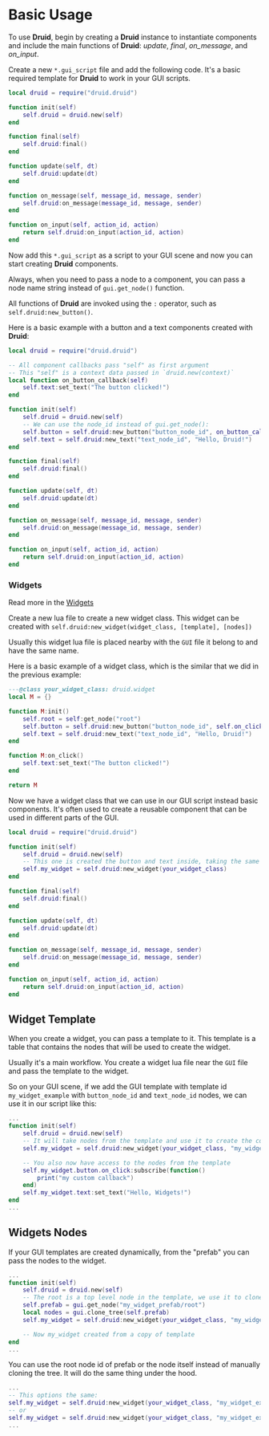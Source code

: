 # Basic Usage

To use **Druid**, begin by creating a **Druid** instance to instantiate components and include the main functions of **Druid**: *update*, *final*, *on_message*, and *on_input*.

Create a new `*.gui_script` file and add the following code. It's a basic required template for **Druid** to work in your GUI scripts.

```lua
local druid = require("druid.druid")

function init(self)
    self.druid = druid.new(self)
end

function final(self)
    self.druid:final()
end

function update(self, dt)
    self.druid:update(dt)
end

function on_message(self, message_id, message, sender)
    self.druid:on_message(message_id, message, sender)
end

function on_input(self, action_id, action)
    return self.druid:on_input(action_id, action)
end
```

Now add this `*.gui_script` as a script to your GUI scene and now you can start creating **Druid** components.

Always, when you need to pass a node to a component, you can pass a node name string instead of `gui.get_node()` function.

All functions of **Druid** are invoked using the `:` operator, such as `self.druid:new_button()`.

Here is a basic example with a button and a text components created with **Druid**:

```lua
local druid = require("druid.druid")

-- All component callbacks pass "self" as first argument
-- This "self" is a context data passed in `druid.new(context)`
local function on_button_callback(self)
    self.text:set_text("The button clicked!")
end

function init(self)
    self.druid = druid.new(self)
	-- We can use the node_id instead of gui.get_node():
    self.button = self.druid:new_button("button_node_id", on_button_callback)
    self.text = self.druid:new_text("text_node_id", "Hello, Druid!")
end

function final(self)
    self.druid:final()
end

function update(self, dt)
    self.druid:update(dt)
end

function on_message(self, message_id, message, sender)
    self.druid:on_message(message_id, message, sender)
end

function on_input(self, action_id, action)
    return self.druid:on_input(action_id, action)
end
```


### Widgets

Read more in the [Widgets](wiki/widgets.md)

Create a new lua file to create a new widget class. This widget can be created with `self.druid:new_widget(widget_class, [template], [nodes])`

Usually this widget lua file is placed nearby with the `GUI` file it belong to and have the same name.

Here is a basic example of a widget class, which is the similar that we did in the previous example:
```lua
---@class your_widget_class: druid.widget
local M = {}

function M:init()
    self.root = self:get_node("root")
    self.button = self.druid:new_button("button_node_id", self.on_click)
	self.text = self.druid:new_text("text_node_id", "Hello, Druid!")
end

function M:on_click()
	self.text:set_text("The button clicked!")
end

return M
```

Now we have a widget class that we can use in our GUI script instead basic components. It's often used to create a reusable component that can be used in different parts of the GUI.

```lua
local druid = require("druid.druid")

function init(self)
    self.druid = druid.new(self)
	-- This one is created the button and text inside, taking the same nodes as in the previous example
    self.my_widget = self.druid:new_widget(your_widget_class)
end

function final(self)
    self.druid:final()
end

function update(self, dt)
    self.druid:update(dt)
end

function on_message(self, message_id, message, sender)
    self.druid:on_message(message_id, message, sender)
end

function on_input(self, action_id, action)
    return self.druid:on_input(action_id, action)
end
```

## Widget Template

When you create a widget, you can pass a template to it. This template is a table that contains the nodes that will be used to create the widget.

Usually it's a main workflow. You create a widget lua file near the `GUI` file and pass the template to the widget.

So on your GUI scene, if we add the GUI template with template id `my_widget_example` with `button_node_id` and `text_node_id` nodes, we can use it in our script like this:

```lua
...
function init(self)
	self.druid = druid.new(self)
	-- It will take nodes from the template and use it to create the components
	self.my_widget = self.druid:new_widget(your_widget_class, "my_widget_example")

	-- You also now have access to the nodes from the template
	self.my_widget.button.on_click:subscribe(function()
		print("my custom callback")
	end)
	self.my_widget.text:set_text("Hello, Widgets!")
end
...
```

## Widgets Nodes

If your GUI templates are created dynamically, from the "prefab" you can pass the nodes to the widget.

```lua
...
function init(self)
	self.druid = druid.new(self)
	-- The root is a top level node in the template, we use it to clone the whole template
	self.prefab = gui.get_node("my_widget_prefab/root")
	local nodes = gui.clone_tree(self.prefab)
	self.my_widget = self.druid:new_widget(your_widget_class, "my_widget_example", nodes)

	-- Now my_widget created from a copy of template
end
...

```

You can use the root node id of prefab or the node itself instead of manually cloning the tree. It will do the same thing under the hood.

```lua
...
-- This options the same:
self.my_widget = self.druid:new_widget(your_widget_class, "my_widget_example", "my_widget_prefab/root")
-- or
self.my_widget = self.druid:new_widget(your_widget_class, "my_widget_example", self.prefab)
...
```



